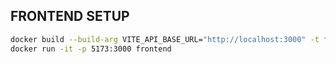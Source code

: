 ## FRONTEND SETUP

```bash
docker build --build-arg VITE_API_BASE_URL="http://localhost:3000" -t frontend .
docker run -it -p 5173:3000 frontend
```
